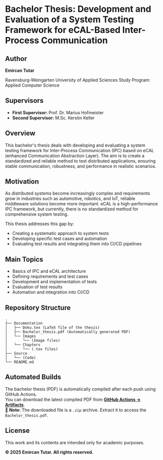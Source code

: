 # Bachelor Thesis: Development and Evaluation of a System Testing Framework for eCAL-Based Inter-Process Communication

## Author
**Emircan Tutar**  
 
Ravensburg-Weingarten University of Applied Sciences
Study Program: Applied Computer Science 

## Supervisors
- **First Supervisor:** Prof. Dr. Marius Hofmeister
- **Second Supervisor:** M.Sc. Kerstin Keller

## Overview
This bachelor's thesis deals with developing and evaluating a system testing framework for Inter-Process Communication (IPC) based on eCAL (enhanced Communication Abstraction Layer). The aim is to create a standardized and reliable method to test distributed applications, ensuring stable communication, robustness, and performance in realistic scenarios.

## Motivation
As distributed systems become increasingly complex and requirements grow in industries such as automotive, robotics, and IoT, reliable middleware solutions become more important. eCAL is a high-performance IPC framework, but currently, there is no standardized method for comprehensive system testing.

This thesis addresses this gap by:
- Creating a systematic approach to system tests
- Developing specific test cases and automation
- Evaluating test results and integrating them into CI/CD pipelines

## Main Topics
- Basics of IPC and eCAL architecture
- Defining requirements and test cases
- Development and implementation of tests
- Evaluation of test results
- Automation and integration into CI/CD

## Repository Structure
```
.
├── Documentation
│   ├── Doku.tex (LaTeX file of the thesis)
│   ├── Bachelor_thesis.pdf (Automatically generated PDF)
│   └── Images
│       └── (Image files)
│   └── Chapters
│       └── (.tex files)
├── Source
│   └── (Code)
└── README.md
```

## Automated Builds
The bachelor thesis (PDF) is automatically compiled after each push using GitHub Actions.  
You can download the latest compiled PDF from **[GitHub Actions → Artifacts](https://github.com/EmirTutar/BA_Ecal_Test_Framework/actions?query=workflow%3A"Build+PDF")**.  
📌 **Note:** The downloaded file is a `.zip` archive. Extract it to access the `Bachelor_thesis.pdf`.

## License
This work and its contents are intended only for academic purposes.

**© 2025 Emircan Tutar. All rights reserved.**
